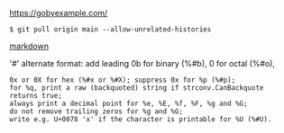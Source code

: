 https://gobyexample.com/

```
$ git pull origin main --allow-unrelated-histories
```

[markdown](https://www.markdownguide.org/basic-syntax/)

'#'	alternate format: add leading 0b for binary (%#b), 0 for octal (%#o),

	0x or 0X for hex (%#x or %#X); suppress 0x for %p (%#p);
	for %q, print a raw (backquoted) string if strconv.CanBackquote
	returns true;
	always print a decimal point for %e, %E, %f, %F, %g and %G;
	do not remove trailing zeros for %g and %G;
	write e.g. U+0078 'x' if the character is printable for %U (%#U).
